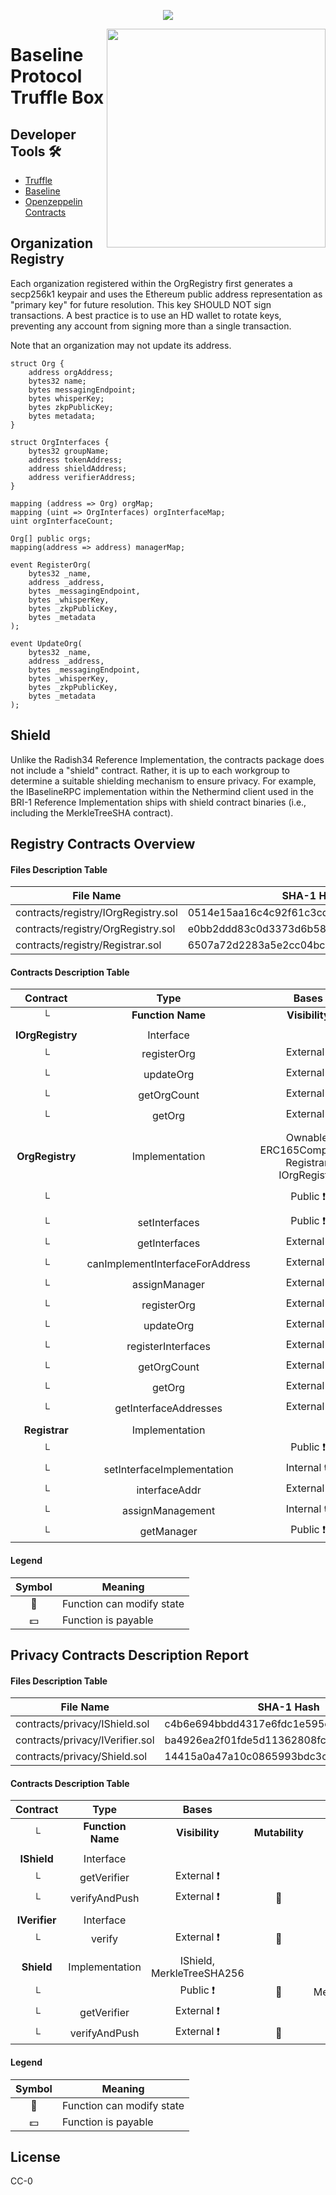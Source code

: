 <p align="center">
 <img src= align="center">
<p align="center">
 <img src="https://rawcdn.githack.com/sambacha/baseline-truffle-box/ad527b263a58f53e2ede4e8f026fcdb51ed40c6d/docs/box-img-lg.png" align="right" width="350">
	<h1 align="left">Baseline Protocol Truffle Box</h1>
 <h3 align="center">  </h3>
 <p align="center">
<align="center">
  
<!-- END OF HTML HEADER -->  

## Developer Tools 🛠️

- [Truffle](https://trufflesuite.com/)
- [Baseline](https://github.com/ethereum-oasis/baseline)
- [Openzeppelin Contracts](https://openzeppelin.com/contracts/)


## Organization Registry

Each organization registered within the OrgRegistry first generates a secp256k1 keypair and uses the Ethereum public address representation as "primary key" for future resolution. This key SHOULD NOT sign transactions. A best practice is to use an HD wallet to rotate keys, preventing any account from signing more than a single transaction.

Note that an organization may not update its address.

```solidity
struct Org {
    address orgAddress;
    bytes32 name;
    bytes messagingEndpoint;
    bytes whisperKey;
    bytes zkpPublicKey;
    bytes metadata;
}

struct OrgInterfaces {
    bytes32 groupName;
    address tokenAddress;
    address shieldAddress;
    address verifierAddress;
}

mapping (address => Org) orgMap;
mapping (uint => OrgInterfaces) orgInterfaceMap;
uint orgInterfaceCount;

Org[] public orgs;
mapping(address => address) managerMap;

event RegisterOrg(
    bytes32 _name,
    address _address,
    bytes _messagingEndpoint,
    bytes _whisperKey,
    bytes _zkpPublicKey,
    bytes _metadata
);

event UpdateOrg(
    bytes32 _name,
    address _address,
    bytes _messagingEndpoint,
    bytes _whisperKey,
    bytes _zkpPublicKey,
    bytes _metadata
);
```

## Shield

Unlike the Radish34 Reference Implementation, the contracts package does not include a "shield" contract. Rather, it is up to each workgroup to determine a suitable shielding mechanism to ensure privacy. For example, the IBaselineRPC implementation within the Nethermind client used in the BRI-1 Reference Implementation ships with shield contract binaries (i.e., including the MerkleTreeSHA contract).

## Registry Contracts Overview

#### Files Description Table

| File Name                           | SHA-1 Hash                               |
| ----------------------------------- | ---------------------------------------- |
| contracts/registry/IOrgRegistry.sol | 0514e15aa16c4c92f61c3cdc3f17d93e3ee56377 |
| contracts/registry/OrgRegistry.sol  | e0bb2ddd83c0d3373d6b58d50ec756a833ac88d0 |
| contracts/registry/Registrar.sol    | 6507a72d2283a5e2cc04bc99ea90ef1f878fe9b7 |

#### Contracts Description Table

|     Contract     |              Type               |                       Bases                        |                |                            |
| :--------------: | :-----------------------------: | :------------------------------------------------: | :------------: | :------------------------: |
|        └         |        **Function Name**        |                   **Visibility**                   | **Mutability** |       **Modifiers**        |
|                  |                                 |                                                    |                |                            |
| **IOrgRegistry** |            Interface            |                                                    |                |                            |
|        └         |           registerOrg           |                    External ❗️                    |       🛑       |           NO❗️            |
|        └         |            updateOrg            |                    External ❗️                    |       🛑       |           NO❗️            |
|        └         |           getOrgCount           |                    External ❗️                    |                |           NO❗️            |
|        └         |             getOrg              |                    External ❗️                    |                |           NO❗️            |
|                  |                                 |                                                    |                |                            |
| **OrgRegistry**  |         Implementation          | Ownable, ERC165Compatible, Registrar, IOrgRegistry |                |                            |
|        └         |          <Constructor>          |                     Public ❗️                     |       🛑       | ERC165Compatible Registrar |
|        └         |          setInterfaces          |                     Public ❗️                     |       🛑       |         onlyOwner          |
|        └         |          getInterfaces          |                    External ❗️                    |                |           NO❗️            |
|        └         | canImplementInterfaceForAddress |                    External ❗️                    |                |           NO❗️            |
|        └         |          assignManager          |                    External ❗️                    |       🛑       |         onlyOwner          |
|        └         |           registerOrg           |                    External ❗️                    |       🛑       |         onlyOwner          |
|        └         |            updateOrg            |                    External ❗️                    |       🛑       |           NO❗️            |
|        └         |       registerInterfaces        |                    External ❗️                    |       🛑       |         onlyOwner          |
|        └         |           getOrgCount           |                    External ❗️                    |                |           NO❗️            |
|        └         |             getOrg              |                    External ❗️                    |                |           NO❗️            |
|        └         |      getInterfaceAddresses      |                    External ❗️                    |                |           NO❗️            |
|                  |                                 |                                                    |                |                            |
|  **Registrar**   |         Implementation          |                                                    |                |                            |
|        └         |          <Constructor>          |                     Public ❗️                     |       🛑       |           NO❗️            |
|        └         |   setInterfaceImplementation    |                    Internal 🔒                     |       🛑       |                            |
|        └         |          interfaceAddr          |                    External ❗️                    |                |           NO❗️            |
|        └         |        assignManagement         |                    Internal 🔒                     |       🛑       |                            |
|        └         |           getManager            |                     Public ❗️                     |                |           NO❗️            |

#### Legend

| Symbol | Meaning                   |
| :----: | ------------------------- |
|   🛑   | Function can modify state |
|   💵   | Function is payable       |

## Privacy Contracts Description Report

#### Files Description Table

| File Name                       | SHA-1 Hash                               |
| ------------------------------- | ---------------------------------------- |
| contracts/privacy/IShield.sol   | c4b6e694bbdd4317e6fdc1e595e467cb10e5e1dd |
| contracts/privacy/IVerifier.sol | ba4926ea2f01fde5d11362808fc1e573e69e31e3 |
| contracts/privacy/Shield.sol    | 14415a0a47a10c0865993bdc3c8a350c683dc69f |

#### Contracts Description Table

|   Contract    |       Type        |           Bases           |                |                  |
| :-----------: | :---------------: | :-----------------------: | :------------: | :--------------: |
|       └       | **Function Name** |      **Visibility**       | **Mutability** |  **Modifiers**   |
|               |                   |                           |                |                  |
|  **IShield**  |     Interface     |                           |                |                  |
|       └       |    getVerifier    |       External ❗️        |                |      NO❗️       |
|       └       |   verifyAndPush   |       External ❗️        |       🛑       |      NO❗️       |
|               |                   |                           |                |                  |
| **IVerifier** |     Interface     |                           |                |                  |
|       └       |      verify       |       External ❗️        |       🛑       |      NO❗️       |
|               |                   |                           |                |                  |
|  **Shield**   |  Implementation   | IShield, MerkleTreeSHA256 |                |                  |
|       └       |   <Constructor>   |        Public ❗️         |       🛑       | MerkleTreeSHA256 |
|       └       |    getVerifier    |       External ❗️        |                |      NO❗️       |
|       └       |   verifyAndPush   |       External ❗️        |       🛑       |      NO❗️       |

#### Legend

| Symbol | Meaning                   |
| :----: | ------------------------- |
|   🛑   | Function can modify state |
|   💵   | Function is payable       |



## License 

CC-0
